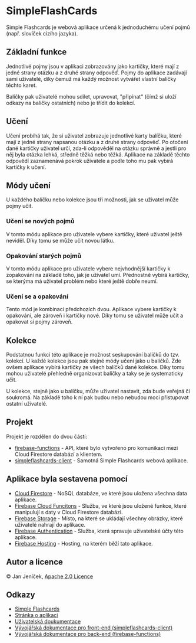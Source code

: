 # SimpleFlashCards

Simple Flashcards je webová aplikace určená k jednoduchému učení pojmů (např. slovíček cizího jazyka).

## Základní funkce

Jednotlivé pojmy jsou v aplikaci zobrazovány jako kartičky, které mají z jedné strany otázku a z druhé strany odpověď. Pojmy do aplikace zadávají sami uživatelé, díky čemuž má každý možnost vytvářet vlastní balíčky těchto karet.

Balíčky pak uživatelé mohou sdílet, upravovat, "připínat" (čímž si uloží odkazy na balíčky ostatních) nebo je třídit do kolekcí.

## Učení

Učení probíhá tak, že si uživatel zobrazuje jednotlivé karty balíčku, které mají z jedné strany napsanou otázku a z druhé strany odpověď. Po otočení dané kartičky uživatel určí, zda-li odpověděl na otázku správně a jestli pro něj byla otázka lehká, středně těžká nebo těžká. Aplikace na základě těchto odpovědí zaznamenává pokrok uživatele a podle toho mu pak vybírá kartičky k učení.

## Módy učení

U každého balíčku nebo kolekce jsou tři možnosti, jak se uživatel může pojmy učit.

### Učení se nových pojmů

V tomto módu aplikace pro uživatele vybere kartičky, které uživatel ještě neviděl. Díky tomu se může učit novou látku.

### Opakování starých pojmů

V tomto módu aplikace pro uživatele vybere nejvhodnější kartičky k zopakování na základě toho, jak je uživatel umí. Přednostně vybírá kartičky, se kterýma má uživatel problém nebo které ještě dobře neumí.

### Učení se a opakování

Tento mód je kombinací předchozích dvou. Aplikace vybere kartičky k opakování, ale zároveň i kartičky nové. Díky tomu se uživatel může učit a opakovat si pojmy zároveň.

## Kolekce

Podstatnou funkcí této aplikace je možnost seskupování balíčků do tzv. kolekcí. U každé kolekce jsou pak stejné módy učení jako u balíčků. Zde ovšem aplikace vybírá kartičky ze všech balíčků dané kolekce. Díky tomu mohou uživatelé přehledně organizovat balíčky a taky se je systematicky učit.

U kolekce, stejně jako u balíčku, může uživatel nastavit, zda bude veřejná či soukromá. Na základě toho k ní pak budou nebo nebudou moci přistupovat ostatní uživatelé.

## Projekt

Projekt je rozdělen do dvou částí:

- [firebase-functions](https://github.com/Morcinus/SimpleFlashCards/tree/master/firebase-functions) - API, které bylo vytvořeno pro komunikaci mezi Cloud Firestore databází a klientem.
- [simpleflashcards-client](https://github.com/Morcinus/SimpleFlashCards/tree/master/simpleflashcards-client) - Samotná Simple Flashcards webová aplikace.

## Aplikace byla sestavena pomocí

- [Cloud Firestore](https://cloud.google.com/firestore) - NoSQL databáze, ve které jsou uložena všechna data aplikace.
- [Firebase Cloud Funcitons](https://firebase.google.com/docs/functions) - Služba, ve které jsou uložené funkce, které manipulují s daty v Cloud Firestore databázi.
- [Firebase Storage](https://firebase.google.com/docs/storage) - Místo, na které se ukládají všechny obrázky, které uživatelé nahrají do aplikace.
- [Firebase Authentication](https://firebase.google.com/docs/auth) - Služba, která spravuje uživatelské účty této aplikace.
- [Firebase Hosting](https://firebase.google.com/docs/hosting) - Hosting, na kterém běží tato aplikace.

## Autor a licence

© Jan Jeníček, [Apache 2.0 Licence](LICENSE)

## Odkazy

- [Simple Flashcards](https://simpleflashcards-4aea0.firebaseapp.com)
- [Stránka o aplikaci](https://morcinus.github.io/SimpleFlashCards/)
- [Uživatelská doukumentace](https://morcinus.github.io/simpleflashcards-user-docs/)
- [Vývojářská dokumentace pro front-end (simpleflashcards-client)](https://morcinus.github.io/simpleflashcards-client-docs/)
- [Vývojářská dokumentace pro back-end (firebase-functions)](https://morcinus.github.io/simpleflashcards-fb-functions-docs/)
